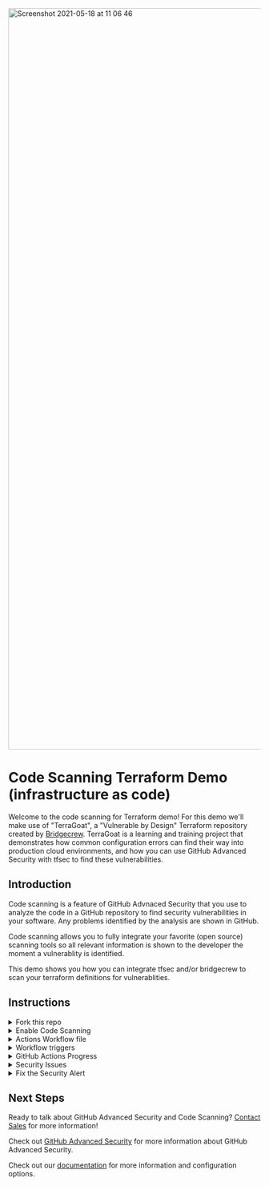 <img width="1481" alt="Screenshot 2021-05-18 at 11 06 46" src="https://user-images.githubusercontent.com/24505883/118624240-43e01300-b7c9-11eb-83b2-e998f9762d60.png">

# Code Scanning Terraform Demo (infrastructure as code)

Welcome to the code scanning for Terraform demo! For this demo we'll make use of "TerraGoat", a "Vulnerable by Design" Terraform repository created by [Bridgecrew](https://github.com/bridgecrewio). TerraGoat is a learning and training project that demonstrates how common configuration errors can find their way into production cloud environments, and how you can use GitHub Advanced Security with tfsec to find these vulnerabilities. 

## Introduction

Code scanning is a feature of GitHub Advnaced Security that you use to analyze the code in a GitHub repository to find security vulnerabilities in your software. Any problems identified by the analysis are shown in GitHub.

Code scanning allows you to fully integrate your favorite (open source) scanning tools so all relevant information is shown to the developer the moment a vulnerablity is identified.  

This demo shows you how you can integrate tfsec and/or bridgecrew to scan your terraform definitions for vulnerablities.

## Instructions

<details>
<summary>Fork this repo</summary>
<p> 
  
Begin by [forking this repo](https://docs.github.com/en/free-pro-team@latest/github/getting-started-with-github/fork-a-repo).
</p>
</details>

<details>
<summary>Enable Code Scanning</summary>
<p> 


#### Security tab

Click on the `Security` tab.

<img width="880" alt="Screenshot 2021-05-13 at 15 50 27" src="https://user-images.githubusercontent.com/24505883/118135201-06633a80-b403-11eb-94ca-829ae2e4f200.png">

#### Set up code scanning

Click `Set up code scanning`.

<img src="https://user-images.githubusercontent.com/6920330/96745792-8311c700-1394-11eb-83fd-e47d09bf148e.png" width="70%"/>

#### Setup Workflow

Click the `Setup this workflow` button by tfsec.

<img width="532" alt="Screenshot 2021-05-13 at 15 49 25" src="https://user-images.githubusercontent.com/24505883/118135249-15e28380-b403-11eb-9183-6d094098e9a1.png">


GitHub Code Scanning analyses which programming languages are used in a repository, and provides suggestions for scanning tools based on this information. Other scanning tools that are available in the overview include `Bridgecrew`, `Kubesec`, and others.
See tfsec's documentation for more information about [configuring](https://tfsec.dev/) this tool.
</p>
</details>

<details>
<summary>Actions Workflow file</summary>
<p>

#### Actions Workflow

The Actions Workflow file contains a number of different sections including:
1. Checking out the repository
2. Run tfsec
3. Upload results

<img width="746" alt="Screenshot 2021-05-13 at 15 59 23" src="https://user-images.githubusercontent.com/24505883/118136324-4a0a7400-b404-11eb-93eb-d749a0ad4e36.png">

Click `Start Commit` -> `Commit this file` to commit the changes to _main_ branch.
</p>
</details>

<details>
  
<summary>Workflow triggers</summary>
<p>

#### Workflow triggers

There are a [number of events](https://docs.github.com/en/free-pro-team@latest/actions/reference/events-that-trigger-workflows) that can trigger a GitHub Actions workflow. In this example, the workflow will be triggered on

<img width="640" alt="Screenshot 2021-05-13 at 16 02 17" src="https://user-images.githubusercontent.com/24505883/118136649-a077b280-b404-11eb-9085-a850144418d0.png">

- push to _main_ branch
- pull request to merge to _main_ branch
- on schedule, at 05:21 UTC on Thursdays.

Setting up the new actions workflow and committing it to _main_ branch in the step above will trigger the scan.

</p>
</details>


<details>
<summary>GitHub Actions Progress</summary>

<p>
 
#### GitHub Actions Progress

Click `Actions` tab -> `tfsec`

Click the specific workflow run. You can view the progress of the Workflow run until the analysis completes.

<img width="1274" alt="Screenshot 2021-05-13 at 16 03 44" src="https://user-images.githubusercontent.com/24505883/118136881-e0d73080-b404-11eb-8691-e45661f5a596.png">

</p>
</details>

<details>
<summary>Security Issues</summary>
<p>
  
Once the Workflow has completed, click the `Security` tab -> ` Code Scanning Alerts`. An security alert "EKS cluster should not have open CIDR range for public access" should be visible.

#### Security Alert View

Clicking on the security alert will provide details about the security alert including:
- A description of the issue
- The line of code that triggered the security alert
- A tag to the type of alert (Error, Warning, Note)
- The ability to dismiss the alert depending on certain conditions (false positive? won't fix? used in tests?)
- A link to tfsec's documentation for more information about the rule and mitigations options

<img width="1470" alt="Screenshot 2021-05-13 at 16 05 17" src="https://user-images.githubusercontent.com/24505883/118137368-6c50c180-b405-11eb-8f8f-7d4b5cb56fd6.png">

</details>

<details>
<p>  
  
<summary>Fix the Security Alert</summary>

In order to fix this specific alert, we will need to ensure that the destination file paths is the only location where files can be written to.

Click on the `Code` tab and [Edit](https://docs.github.com/en/free-pro-team@latest/github/managing-files-in-a-repository/editing-files-in-your-repository) the `terraform/aws/eks.tf` file. Navigate to Line 68 of the `eks.tf` file and modify the line:

```tf
  vpc_config {
    endpoint_private_access = true
    subnet_ids              = ["${aws_subnet.eks_subnet1.id}", "${aws_subnet.eks_subnet2.id}"]
  }
```

to

```tf
  vpc_config {
    endpoint_public_access = false
    public_access_cidrs = ["10.2.0.0/8"]
    subnet_ids              = ["${aws_subnet.eks_subnet1.id}", "${aws_subnet.eks_subnet2.id}"]
  }
```

Click `Create a new branch for this commit and start a pull request`, name the branch `eks-endpoint-fix`, and create the Pull Request.

#### Pull Request Status Check

In the Pull Request, you will notice that the tfsec Analysis has started as a status check. Wait until it completes.

<img width="959" alt="Screenshot 2021-05-13 at 17 41 17" src="https://user-images.githubusercontent.com/24505883/118150116-7af1a580-b412-11eb-8f9c-29e939c43777.png">


#### Security Alert Details

After the workflow completes, click on `Details` by the `Code scanning results / tfsec` status check. 

<img width="1007" alt="Screenshot 2021-05-13 at 17 42 12" src="https://user-images.githubusercontent.com/24505883/118150203-952b8380-b412-11eb-8ed6-1ed1c03980e6.png">


#### Fixed Alert

Notice that Code Scanning has detected that this Pull Request will fix two vulnerabilies that were detected before.

<img width="1155" alt="Screenshot 2021-05-13 at 17 43 02" src="https://user-images.githubusercontent.com/24505883/118150334-bb512380-b412-11eb-8ca9-53d27c9b714a.png">

Merge the Pull Request. After the Pull Request has been merged, another Workflow will kick off to scan the repository for any vulnerabilties. 

#### Closed Security Alerts

After the final Workflow has completed, navigate back to the `Security` tab and click `Closed`. Notice that the two alerts now shows up as closed issues.

<img width="1322" alt="Screenshot 2021-05-13 at 17 44 59" src="https://user-images.githubusercontent.com/24505883/118150555-fa7f7480-b412-11eb-8891-ca524994f2e2.png">

#### Traceability

Click on the security alert and notice that it details when the fix was made, by whom, and the specific commit. This provides full traceability to detail when and how a security alert was fixed and exactly what was changed to remediate the issue.

<img width="1015" alt="Screenshot 2021-05-13 at 17 45 56" src="https://user-images.githubusercontent.com/24505883/118150666-16831600-b413-11eb-89ca-69ca248bf1f1.png">


</p>
</details>

## Next Steps

Ready to talk about GitHub Advanced Security and Code Scanning? [Contact Sales](https://enterprise.github.com/contact) for more information!

Check out [GitHub Advanced Security](https://github.com/features/security) for more information about GitHub Advanced Security.

Check out our [documentation](https://docs.github.com/en/code-security/secure-coding/about-code-scanning) for more information and configuration options.



